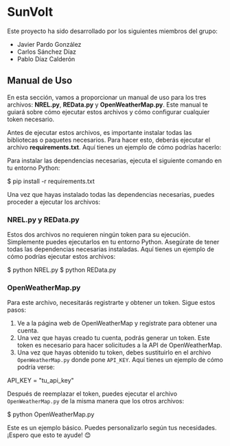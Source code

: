 # SunVolt

Este proyecto ha sido desarrollado por los siguientes miembros del grupo:
- Javier Pardo González
- Carlos Sánchez Díaz
- Pablo Díaz Calderón

## Manual de Uso

En esta sección, vamos a proporcionar un manual de uso para los tres archivos: **NREL.py**, **REData.py** y **OpenWeatherMap.py**. Este manual te guiará sobre cómo ejecutar estos archivos y cómo configurar cualquier token necesario.

Antes de ejecutar estos archivos, es importante instalar todas las bibliotecas o paquetes necesarios. Para hacer esto, deberás ejecutar el archivo **requirements.txt**. Aquí tienes un ejemplo de cómo podrías hacerlo:

Para instalar las dependencias necesarias, ejecuta el siguiente comando en tu entorno Python:

$ pip install -r requirements.txt

Una vez que hayas instalado todas las dependencias necesarias, puedes proceder a ejecutar los archivos:

### NREL.py y REData.py
Estos dos archivos no requieren ningún token para su ejecución. Simplemente puedes ejecutarlos en tu entorno Python. Asegúrate de tener todas las dependencias necesarias instaladas. Aquí tienes un ejemplo de cómo podrías ejecutar estos archivos:

$ python NREL.py
$ python REData.py

### OpenWeatherMap.py
Para este archivo, necesitarás registrarte y obtener un token. Sigue estos pasos:
1. Ve a la página web de OpenWeatherMap y regístrate para obtener una cuenta.
2. Una vez que hayas creado tu cuenta, podrás generar un token. Este token es necesario para hacer solicitudes a la API de OpenWeatherMap.
3. Una vez que hayas obtenido tu token, debes sustituirlo en el archivo `OpenWeatherMap.py` donde pone `API_KEY`. Aquí tienes un ejemplo de cómo podría verse:

API_KEY = "tu_api_key"

Después de reemplazar el token, puedes ejecutar el archivo `OpenWeatherMap.py` de la misma manera que los otros archivos:

$ python OpenWeatherMap.py

Este es un ejemplo básico. Puedes personalizarlo según tus necesidades. ¡Espero que esto te ayude! 😊
